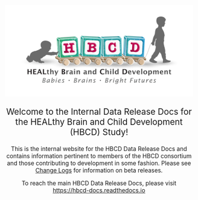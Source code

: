 <!-- Google tag (gtag.js) -->
<script async src="https://www.googletagmanager.com/gtag/js?id=G-95CHYYTVHC"></script>
<script>
  window.dataLayer = window.dataLayer || [];
  function gtag(){dataLayer.push(arguments);}
  gtag('js', new Date());

  gtag('config', 'G-95CHYYTVHC');
</script>

<p align="center">
<img src="images/logo_HBCD_final.png" alt="logo" width="500"/>
</p>

<p style="text-align: center; font-size: 1.6em">Welcome to the Internal Data Release Docs for the HEALthy Brain and Child Development (HBCD) Study!</p>

<p style="text-align: center; font-size: 1.1em">This is the internal website for the HBCD Data Release Docs and contains information pertinent to members of the HBCD consortium and those contributing to development in some fashion. Please see <a href="../changelog/pending">Change Logs</a> for information on beta releases.</p>

<p style="text-align: center; font-size: 1.1em">To reach the main HBCD Data Release Docs, please visit <a href="https://hbcd-docs.readthedocs.io">https://hbcd-docs.readthedocs.io</a></p>
